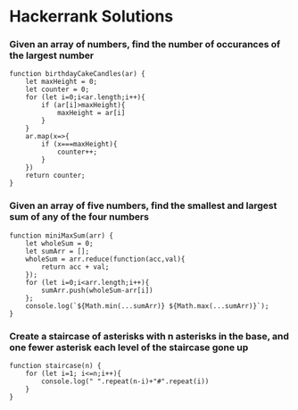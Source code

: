 # Hackerrank Solutions

### Given an array of numbers, find the number of occurances of the largest number
```
function birthdayCakeCandles(ar) {
    let maxHeight = 0;
    let counter = 0;
    for (let i=0;i<ar.length;i++){
        if (ar[i]>maxHeight){
            maxHeight = ar[i]
        }
    }
    ar.map(x=>{
        if (x===maxHeight){
            counter++;
        }
    })
    return counter;
}
```

### Given an array of five numbers, find the smallest and largest sum of any of the four numbers
```
function miniMaxSum(arr) {
    let wholeSum = 0;
    let sumArr = [];
    wholeSum = arr.reduce(function(acc,val){
        return acc + val;
    });
    for (let i=0;i<arr.length;i++){
        sumArr.push(wholeSum-arr[i])
    };
    console.log(`${Math.min(...sumArr)} ${Math.max(...sumArr)}`);
}
```

### Create a staircase of asterisks with n asterisks in the base, and one fewer asterisk each level of the staircase gone up
```
function staircase(n) {
    for (let i=1; i<=n;i++){
        console.log(" ".repeat(n-i)+"#".repeat(i))
    }
}
```
